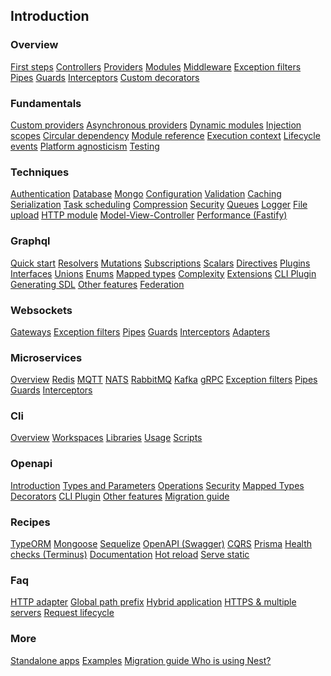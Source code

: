 ## Introduction
### Overview
<a href="https://docs.nestjs.com/first-steps">First steps</a>
<a href="https://docs.nestjs.com/controllers">Controllers</a>
<a href="https://docs.nestjs.com/providers">Providers</a>
<a href="https://docs.nestjs.com/modules">Modules</a>
<a href="https://docs.nestjs.com/middleware">Middleware</a>
<a href="https://docs.nestjs.com/exception-filters">Exception filters</a>
<a href="https://docs.nestjs.com/pipes">Pipes</a>
<a href="https://docs.nestjs.com/guards">Guards</a>
<a href="https://docs.nestjs.com/interceptors">Interceptors</a>
<a href="https://docs.nestjs.com/custom-decorators">Custom decorators</a>

### Fundamentals
<a href="https://docs.nestjs.com/fundamentals/custom-providers">Custom providers</a>
<a href="https://docs.nestjs.com/fundamentals/async-providers">Asynchronous providers</a>
<a href="https://docs.nestjs.com/fundamentals/dynamic-modules">Dynamic modules</a>
<a href="https://docs.nestjs.com/fundamentals/injection-scopes">Injection scopes</a>
<a href="https://docs.nestjs.com/fundamentals/circular-dependency">Circular dependency</a>
<a href="https://docs.nestjs.com/fundamentals/module-ref">Module reference</a>
<a href="https://docs.nestjs.com/fundamentals/execution-context">Execution context</a>
<a href="https://docs.nestjs.com/fundamentals/lifecycle-events">Lifecycle events</a>
<a href="https://docs.nestjs.com/fundamentals/platform-agnosticism">Platform agnosticism</a>
<a href="https://docs.nestjs.com/fundamentals/testing">Testing</a>

### Techniques
<a href="https://docs.nestjs.com/techniques/authentication">Authentication</a>
<a href="https://docs.nestjs.com/techniques/database">Database</a>
<a href="https://docs.nestjs.com/techniques/mongodb">Mongo</a>
<a href="https://docs.nestjs.com/techniques/configuration">Configuration</a>
<a href="https://docs.nestjs.com/techniques/validation">Validation</a>
<a href="https://docs.nestjs.com/techniques/caching">Caching</a>
<a href="https://docs.nestjs.com/techniques/serialization">Serialization</a>
<a href="https://docs.nestjs.com/techniques/task-scheduling">Task scheduling</a>
<a href="https://docs.nestjs.com/techniques/compression">Compression</a>
<a href="https://docs.nestjs.com/techniques/security">Security</a>
<a href="https://docs.nestjs.com/techniques/queues">Queues</a>
<a href="https://docs.nestjs.com/techniques/logger">Logger</a>
<a href="https://docs.nestjs.com/techniques/file-upload">File upload</a>
<a href="https://docs.nestjs.com/techniques/http-module">HTTP module</a>
<a href="https://docs.nestjs.com/techniques/mvc">Model-View-Controller</a>
<a href="https://docs.nestjs.com/techniques/performance">Performance (Fastify)</a>

### Graphql
<a href="https://docs.nestjs.com/graphql/quick-start">Quick start</a>
<a href="https://docs.nestjs.com/graphql/resolvers">Resolvers</a>
<a href="https://docs.nestjs.com/graphql/mutations">Mutations</a>
<a href="https://docs.nestjs.com/graphql/subscriptions">Subscriptions</a>
<a href="https://docs.nestjs.com/graphql/scalars">Scalars</a>
<a href="https://docs.nestjs.com/graphql/directives">Directives</a>
<a href="https://docs.nestjs.com/graphql/plugins">Plugins</a>
<a href="https://docs.nestjs.com/graphql/interfaces">Interfaces</a>
<a href="https://docs.nestjs.com/graphql/unions">Unions</a>
<a href="https://docs.nestjs.com/graphql/enums">Enums</a>
<a href="https://docs.nestjs.com/graphql/mapped-types">Mapped types</a>
<a href="https://docs.nestjs.com/graphql/complexity">Complexity</a>
<a href="https://docs.nestjs.com/graphql/extensions">Extensions</a>
<a href="https://docs.nestjs.com/graphql/cli-plugin">CLI Plugin</a>
<a href="https://docs.nestjs.com/graphql/generating-sdl">Generating SDL</a>
<a href="https://docs.nestjs.com/graphql/other-features">Other features</a>
<a href="https://docs.nestjs.com/graphql/federation">Federation</a>

### Websockets
<a href="https://docs.nestjs.com/websockets/gateways">Gateways</a>
<a href="https://docs.nestjs.com/websockets/exception-filters">Exception filters</a>
<a href="https://docs.nestjs.com/websockets/pipes">Pipes</a>
<a href="https://docs.nestjs.com/websockets/guards">Guards</a>
<a href="https://docs.nestjs.com/websockets/interceptors">Interceptors</a>
<a href="https://docs.nestjs.com/websockets/adapter">Adapters</a>

### Microservices
<a href="https://docs.nestjs.com/microservices/basics">Overview</a>
<a href="https://docs.nestjs.com/microservices/redis">Redis</a>
<a href="https://docs.nestjs.com/microservices/mqtt">MQTT</a>
<a href="https://docs.nestjs.com/microservices/nats">NATS</a>
<a href="https://docs.nestjs.com/microservices/rabbitmq">RabbitMQ</a>
<a href="https://docs.nestjs.com/microservices/kafka">Kafka</a>
<a href="https://docs.nestjs.com/microservices/grpc">gRPC</a>
<a href="https://docs.nestjs.com/microservices/exception-filters">Exception filters</a>
<a href="https://docs.nestjs.com/microservices/pipes">Pipes</a>
<a href="https://docs.nestjs.com/microservices/guards">Guards</a>
<a href="https://docs.nestjs.com/microservices/interceptors">Interceptors</a>


### Cli
<a href="https://docs.nestjs.com/cli/overview">Overview</a>
<a href="https://docs.nestjs.com/cli/monorepo">Workspaces</a>
<a href="https://docs.nestjs.com/cli/libraries">Libraries</a>
<a href="https://docs.nestjs.com/cli/usages">Usage</a>
<a href="https://docs.nestjs.com/cli/scripts">Scripts</a>

### Openapi
<a href="https://docs.nestjs.com/openapi/introduction">Introduction</a>
<a href="https://docs.nestjs.com/openapi/types-and-parameters">Types and Parameters</a>
<a href="https://docs.nestjs.com/openapi/operations">Operations</a>
<a href="https://docs.nestjs.com/openapi/security">Security</a>
<a href="https://docs.nestjs.com/openapi/mapped-types">Mapped Types</a>
<a href="https://docs.nestjs.com/openapi/decorators">Decorators</a>
<a href="https://docs.nestjs.com/openapi/cli-plugin">CLI Plugin</a>
<a href="https://docs.nestjs.com/openapi/other-features">Other features</a>
<a href="https://docs.nestjs.com/openapi/migration-guide">Migration guide</a>

### Recipes
<a href="https://docs.nestjs.com/recipes/sql-typeorm">TypeORM</a>
<a href="https://docs.nestjs.com/recipes/mongodb">Mongoose</a>
<a href="https://docs.nestjs.com/recipes/sql-sequelize">Sequelize</a>
<a href="https://docs.nestjs.com/recipes/swagger">OpenAPI (Swagger)</a>
<a href="https://docs.nestjs.com/recipes/cqrs">CQRS</a>
<a href="https://docs.nestjs.com/recipes/prisma">Prisma</a>
<a href="https://docs.nestjs.com/recipes/terminus">Health checks (Terminus)</a>
<a href="https://docs.nestjs.com/recipes/documentation">Documentation</a>
<a href="https://docs.nestjs.com/recipes/hot-reload">Hot reload</a>
<a href="https://docs.nestjs.com/recipes/serve-static">Serve static</a>

### Faq
<a href="https://docs.nestjs.com/faq/http-adapter">HTTP adapter</a>
<a href="https://docs.nestjs.com/faq/global-prefix">Global path prefix</a>
<a href="https://docs.nestjs.com/faq/hybrid-application">Hybrid application</a>
<a href="https://docs.nestjs.com/faq/multiple-servers">HTTPS &amp; multiple servers</a>
<a href="https://docs.nestjs.com/faq/request-lifecycle">Request lifecycle</a>

### More
<a href="https://docs.nestjs.com/standalone-applications">Standalone apps</a>
<a href="https://github.com/nestjs/nest/tree/master/sample">Examples</a>
<a href="https://docs.nestjs.com/migration-guide"> Migration guide </a>
<a href="https://docs.nestjs.com/discover/companies">Who is using Nest?</a>
